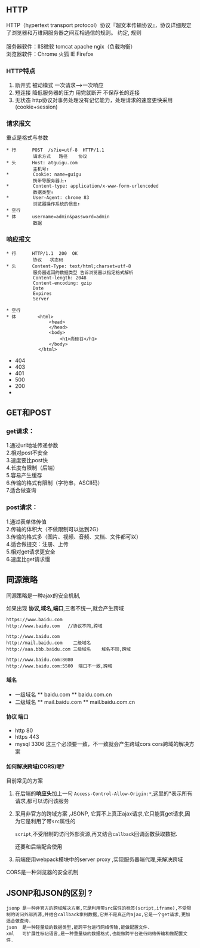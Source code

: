 ## HTTP
HTTP（hypertext transport protocol）协议『超文本传输协议』，协议详细规定了浏览器和万维网服务器之间互相通信的规则。
约定, 规则<br><br>
服务器软件：IIS微软   tomcat  apache  ngix（负载均衡）<br>
浏览器软件：Chrome 火狐 IE Firefox

### HTTP特点
1. 断开式  被动模式   一次请求-->一次响应 
2. 短连接  降低服务器的压力 用完就断开 不保存长的连接
3. 无状态  http协议对事务处理没有记忆能力，处理请求的速度更快采用(cookie+session)

### 请求报文
重点是格式与参数
```
* 行      POST  /s?ie=utf-8  HTTP/1.1 
          请求方式   路径    协议
* 头      Host: atguigu.com
          主机号↑
*         Cookie: name=guigu
          携带导服务器上↑
*         Content-type: application/x-www-form-urlencoded
          数据类型↑
*         User-Agent: chrome 83
          浏览器操作系统的信息↑
* 空行
* 体      username=admin&password=admin
          数据
```

### 响应报文
```
* 行      HTTP/1.1  200  OK
          协议   状态码 
* 头      Content-Type: text/html;charset=utf-8
          服务器返回的数据类型 告诉浏览器以指定格式解析
          Content-length: 2048
          Content-encoding: gzip
          Date
          Expires
          Server
          
* 空行    
* 体        <html>
                <head>
                </head>
                <body>
                    <h1>尚硅谷</h1>
                </body>
            </html>
```
* 404
* 403
* 401
* 500
* 200
* 
## GET和POST
### get请求：
1.通过url地址传递参数<br>
2.相对post不安全<br>
3.速度要比post快<br>
4.长度有限制（后端）<br>
5.容易产生缓存<br>
6.传输的格式有限制（字符串，ASCII码）<br>
7.适合做查询

### post请求：
1.通过表单体传值<br>
2.传输的体积大（不做限制可以达到2G）<br>
3.传输的格式多（图片、视频、音频、文档、文件都可以）<br>
4.适合做提交：注册、上传<br>
5.相对get请求更安全<br>
6.速度比get请求慢<br>

## 同源策略

同源策略是一种ajax的安全机制,

如果出现 **协议,域名,端口**,三者不统一,就会产生跨域

```
https://www.baidu.com
http://www.baidu.com   //协议不同,跨域

http://www.baidu.com
http://mail.baidu.com    二级域名
http://aaa.bbb.baidu.com 三级域名    域名不同,跨域

http://www.baidu.com:8080
http://www.baidu.com:5500  端口不一致,跨域
```

#### 域名

* 一级域名
  **    baidu.com
  **    baidu.com.cn
* 二级域名
  **    mail.baidu.com
  **    mail.baidu.com.cn

#### 协议 端口

* http 80
* https 443
* mysql 3306
  这三个必须要一致，不一致就会产生跨域cors
  cors跨域的解决方案

#### 如何解决跨域(**CORS**)呢?

目前常见的方案

1. 在后端的**响应头**加上一句 `Access-Control-Allow-Origin:*`,这里的*表示所有请求,都可以访问该服务

2. 采用非官方的跨域方案 ,JSONP, 它算不上真正ajax请求,它只能算get请求,因为它是利用了带`src`属性的

   `script`,不受限制的访问外部资源,再又结合`callback`回调函数获取数据.

   还要和后端配合使用

3. 前端使用webpack模块中的server proxy ,实现服务器端代理,来解决跨域

CORS是一种浏览器的安全机制

## JSONP和JSON的区别 ?

```
jsonp 是一种非官方的跨域解决方案,它是利用带src属性的标签(script,iframe),不受限制的访问外部资源,并结合callback拿到数据,它并不是真正的ajax,它是一个get请求,更加适合做查询.
json  是一种轻量级的数据类型,能跨平台进行网络传输,能做配置文件.
xml   可扩展性标记语言,是一种重量级的数据格式,也能做跨平台进行网络传输和做配置文件.
```